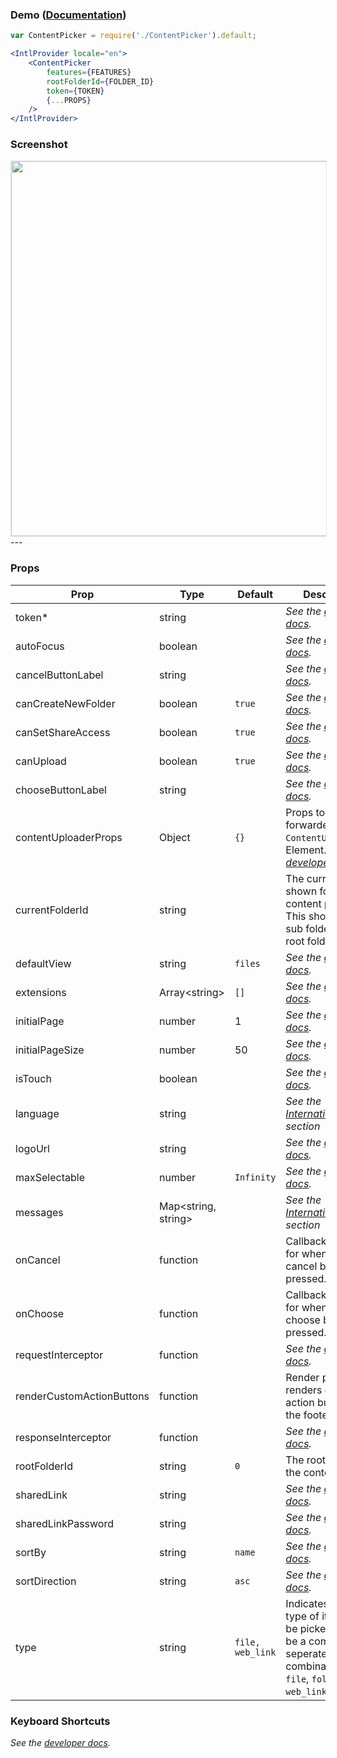 ### Demo ([Documentation](https://developer.box.com/docs/box-content-picker))
```jsx
var ContentPicker = require('./ContentPicker').default;

<IntlProvider locale="en">
    <ContentPicker
        features={FEATURES}
        rootFolderId={FOLDER_ID}
        token={TOKEN}
        {...PROPS}
    />
</IntlProvider>
```

### Screenshot
<img src="https://user-images.githubusercontent.com/1075325/27887156-0940ee3e-6194-11e7-8e22-961139e82dfe.png" style="border: 1px solid #e8e8e8" width="600" />
---

### Props
| Prop | Type | Default | Description |
| --- | --- | --- | --- |
| token* | string |  | *See the [developer docs](https://developer.box.com/guides/embed/ui-elements/picker/#Options).* |
| autoFocus | boolean |  | *See the [developer docs](https://developer.box.com/guides/embed/ui-elements/picker/#Options).* |
| cancelButtonLabel | string |  | *See the [developer docs](https://developer.box.com/guides/embed/ui-elements/picker/#Options).* |
| canCreateNewFolder | boolean | `true` | *See the [developer docs](https://developer.box.com/guides/embed/ui-elements/picker/#Options).* |
| canSetShareAccess | boolean | `true` | *See the [developer docs](https://developer.box.com/guides/embed/ui-elements/picker/#Options).* |
| canUpload | boolean | `true` | *See the [developer docs](https://developer.box.com/guides/embed/ui-elements/picker/#Options).* |
| chooseButtonLabel | string |  | *See the [developer docs](https://developer.box.com/guides/embed/ui-elements/picker/#Options).* |
| contentUploaderProps | Object | `{}` | Props to be forwarded to the `ContentUploader` UI Element.  *See the [developer docs](https://developer.box.com/guides/embed/ui-elements/uploader/#Options).*
| currentFolderId | string | | The current folder shown for the content picker. This should be a sub folder to the root folder. |
| defaultView | string | `files` | *See the [developer docs](https://developer.box.com/guides/embed/ui-elements/picker/#Options).* |
| extensions | Array&lt;string&gt; | `[]` | *See the [developer docs](https://developer.box.com/guides/embed/ui-elements/picker/#Options).* |
| initialPage | number | 1 | *See the [developer docs](https://developer.box.com/docs/box-content-explorer#section-options).* |
| initialPageSize | number | 50 | *See the [developer docs](https://developer.box.com/docs/box-content-explorer#section-options).* |
| isTouch | boolean |  | *See the [developer docs](https://developer.box.com/guides/embed/ui-elements/picker/#Options).* |
| language | string |  | *See the [Internationalization](../README.md#internationalization) section* |
| logoUrl | string |  | *See the [developer docs](https://developer.box.com/guides/embed/ui-elements/picker/#Options).* |
| maxSelectable | number | `Infinity` | *See the [developer docs](https://developer.box.com/guides/embed/ui-elements/picker/#Options).* |
| messages | Map<string, string> |  | *See the [Internationalization](../README.md#internationalization) section* |
| onCancel | function |  | Callback function for when the cancel button is pressed. |
| onChoose | function |  | Callback function for when the choose button is pressed. |
| requestInterceptor | function | | *See the [developer docs](https://developer.box.com/guides/embed/ui-elements/picker/#Options).* |
| renderCustomActionButtons | function | | Render prop that renders custom action buttons in the footer. |
| responseInterceptor | function | | *See the [developer docs](https://developer.box.com/guides/embed/ui-elements/picker/#Options).* |
| rootFolderId | string | `0` | The root folder for the content picker. |
| sharedLink | string |  | *See the [developer docs](https://developer.box.com/guides/embed/ui-elements/picker/#Options).* |
| sharedLinkPassword | string |  | *See the [developer docs](https://developer.box.com/guides/embed/ui-elements/picker/#Options).* |
| sortBy | string | `name` | *See the [developer docs](https://developer.box.com/guides/embed/ui-elements/picker/#Options).* |
| sortDirection | string | `asc` | *See the [developer docs](https://developer.box.com/guides/embed/ui-elements/picker/#Options).* |
| type | string | `file, web_link` | Indicates which type of items can be picked. Should be a comma seperated combination of `file`, `folder` or `web_link`. |

### Keyboard Shortcuts
*See the [developer docs](https://developer.box.com/docs/box-content-picker#section-keyboard-shortcuts).*

